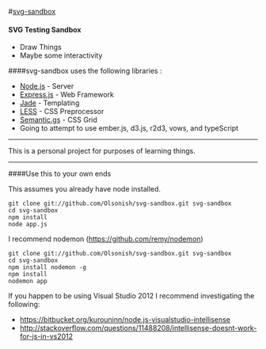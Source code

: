 #[svg-sandbox](https://github.com/Olsonish/svg-sandbox)

#### SVG Testing Sandbox

* Draw Things
* Maybe some interactivity

####svg-sandbox uses the following libraries :

* [Node.js](http://nodejs.org/) - Server
* [Express.js](http://expressjs.com/) - Web Framework
* [Jade](http://jade-lang.com/) - Templating
* [LESS](http://lesscss.org/) - CSS Preprocessor
* [Semantic.gs](http://semantic.gs/) - CSS Grid
* Going to attempt to use ember.js, d3.js, r2d3, vows, and typeScript

***

This is a personal project for purposes of learning things.

***

####Use this to your own ends

This assumes you already have node installed.
```
git clone git://github.com/Olsonish/svg-sandbox.git svg-sandbox
cd svg-sandbox
npm install
node app.js
```
I recommend nodemon (https://github.com/remy/nodemon)
```
git clone git://github.com/Olsonish/svg-sandbox.git svg-sandbox
cd svg-sandbox
npm install nodemon -g
npm install
nodemon app
```
If you happen to be using Visual Studio 2012 I recommend investigating the following:
* https://bitbucket.org/kurouninn/node.js-visualstudio-intellisense
* http://stackoverflow.com/questions/11488208/intellisense-doesnt-work-for-js-in-vs2012